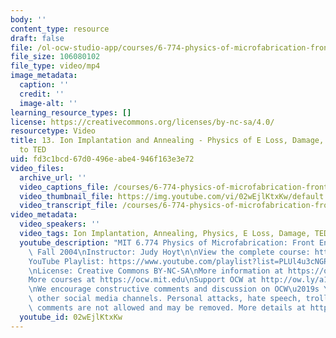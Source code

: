 ```yaml
---
body: ''
content_type: resource
draft: false
file: /ol-ocw-studio-app/courses/6-774-physics-of-microfabrication-front-end-processing-fall-2004/mit6_774f04_lec13_360p_16_9.mp4
file_size: 106080102
file_type: video/mp4
image_metadata:
  caption: ''
  credit: ''
  image-alt: ''
learning_resource_types: []
license: https://creativecommons.org/licenses/by-nc-sa/4.0/
resourcetype: Video
title: 13. Ion Implantation and Annealing - Physics of E Loss, Damage, Introduction
  to TED
uid: fd3c1bcd-67d0-496e-abe4-946f163e3e72
video_files:
  archive_url: ''
  video_captions_file: /courses/6-774-physics-of-microfabrication-front-end-processing-fall-2004/1AcZzCsx6X2jS6e9iD78cHb_qZ28_yyen_transcript.webvtt
  video_thumbnail_file: https://img.youtube.com/vi/02wEjlKtxKw/default.jpg
  video_transcript_file: /courses/6-774-physics-of-microfabrication-front-end-processing-fall-2004/1AcZzCsx6X2jS6e9iD78cHb_qZ28_yyen_transcript.pdf
video_metadata:
  video_speakers: ''
  video_tags: Ion Implantation, Annealing, Physics, E Loss, Damage, TED
  youtube_description: "MIT 6.774 Physics of Microfabrication: Front End Processing,\
    \ Fall 2004\nInstructor: Judy Hoyt\n\nView the complete course: https://ocw.mit.edu/courses/6-774-physics-of-microfabrication-front-end-processing-fall-2004/\n\
    YouTube Playlist: https://www.youtube.com/playlist?list=PLUl4u3cNGP61IMhYaHL_x-RzNUIDJD9XK\n\
    \nLicense: Creative Commons BY-NC-SA\nMore information at https://ocw.mit.edu/terms\n\
    More courses at https://ocw.mit.edu\nSupport OCW at http://ow.ly/a1If50zVRlQ\n\
    \nWe encourage constructive comments and discussion on OCW\u2019s YouTube and\
    \ other social media channels. Personal attacks, hate speech, trolling, and inappropriate\
    \ comments are not allowed and may be removed. More details at https://ocw.mit.edu/comments."
  youtube_id: 02wEjlKtxKw
---
```

